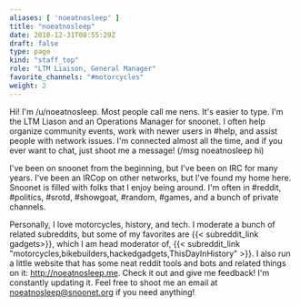 ```yaml
---
aliases: [ 'noeatnosleep' ]
title: "noeatnosleep"
date: 2018-12-31T08:55:29Z
draft: false
type: page
kind: "staff_top"
role: "LTM Liaison, General Manager"
favorite_channels: "#motorcycles"
weight: 2
---
```


Hi! I'm /u/noeatnosleep. Most people call me nens. It's easier to type. I'm the LTM Liason and an Operations Manager for snoonet. I often help organize community events, work with newer users in #help, and assist people with network issues. I'm connected almost all the time, and if you ever want to chat, just shoot me a message! (/msg noeatnosleep hi)

I've been on snoonet from the beginning, but I've been on IRC for many years. I've been an IRCop on other networks, but I've found my home here. Snoonet is filled with folks that I enjoy being around. I'm often in #reddit, #politics, #srotd, #showgoat, #random, #games, and a bunch of private channels.

Personally, I love motorcycles, history, and tech. I moderate a bunch of related subreddits, but some of my favorites are {{< subreddit_link gadgets>}}, which I am head moderator of, {{< subreddit_link "motorcycles,bikebuilders,hackedgadgets,ThisDayInHistory" >}}. I also run a little website that has some neat reddit tools and bots and related things on it: http://noeatnosleep.me. Check it out and give me feedback! I'm constantly updating it. Feel free to shoot me an email at noeatnosleep@snoonet.org if you need anything!
